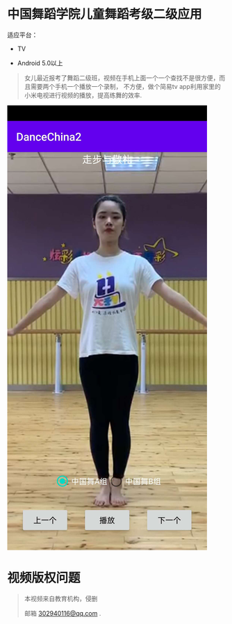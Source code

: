 中国舞蹈学院儿童舞蹈考级二级应用
===

适应平台：

- TV

- Android 5.0以上


> 女儿最近报考了舞蹈二级班，视频在手机上面一个一个查找不是很方便，而且需要两个手机一个播放一个录制，
>不方便，做个简易tv app利用家里的小米电视进行视频的播放，提高练舞的效率. 


![pic](/documents/page1.jpg)

# 视频版权问题

> 本视频来自教育机构，侵删
>
>
>邮箱 302940116@qq.com . 
>
>